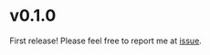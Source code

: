 # v0.1.0

First release!
Please feel free to report me at [issue](https://github.com/not-elm/bevy_webview_wry/issues).